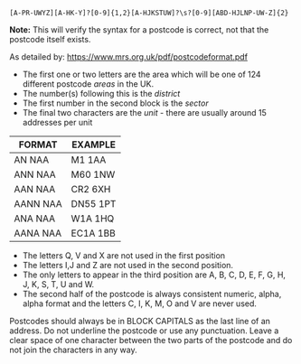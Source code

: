 ```
[A-PR-UWYZ][A-HK-Y]?[0-9]{1,2}[A-HJKSTUW]?\s?[0-9][ABD-HJLNP-UW-Z]{2}
```
**Note:** This will verify the syntax for a postcode is correct, not that the postcode itself exists.

As detailed by: https://www.mrs.org.uk/pdf/postcodeformat.pdf

- The first one or two letters are the area which will be one of 124 different postcode *areas* in the UK.
- The number(s) following this is the *district*
- The first number in the second block is the *sector*
- The final two characters are the *unit* - there are usually around 15 addresses per unit

| FORMAT   | EXAMPLE |
|----------|---------|
| AN NAA   | M1 1AA  |
| ANN NAA  | M60 1NW |
| AAN NAA  | CR2 6XH |
| AANN NAA | DN55 1PT|
| ANA NAA  | W1A 1HQ |
| AANA NAA | EC1A 1BB|

- The letters Q, V and X are not used in the first position
- The letters I,J and Z are not used in the second position.
- The only letters to appear in the third position are A, B, C, D, E, F, G, H, J, K, S, T, U and W.
- The second half of the postcode is always consistent numeric, alpha, alpha format and the letters C, I, K, M, O and
V are never used.

Postcodes should always be in BLOCK CAPITALS as the last line of an address. Do not underline the postcode or use
any punctuation. Leave a clear space of one character between the two parts of the postcode and do not join the
characters in any way.
